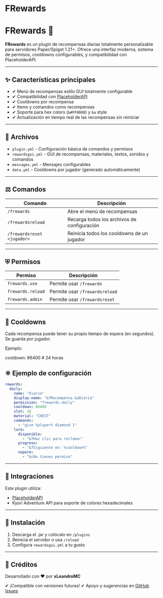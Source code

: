 # FRewards
# FRewards 🌟

**FRewards** es un plugin de recompensas diarias totalmente personalizable para servidores Paper/Spigot 1.21+. Ofrece una interfaz moderna, sistema de permisos, cooldowns configurables, y compatibilidad con PlaceholderAPI.

---

## ✨ Características principales

* ✔ Menú de recompensas estilo GUI totalmente configurable
* ✔ Compatibilidad con [PlaceholderAPI](https://www.spigotmc.org/resources/placeholderapi.6245/)
* ✔ Cooldowns por recompensa
* ✔ Items y comandos como recompensas
* ✔ Soporte para hex colors (`&#FF0000`) y `&a` style
* ✔ Actualización en tiempo real de las recompensas sin reiniciar

---

## 📂 Archivos

* `plugin.yml` - Configuración básica de comandos y permisos
* `rewardsgui.yml` - GUI de recompensas, materiales, textos, sonidos y comandos
* `messages.yml` - Mensajes configurables
* `data.yml` - Cooldowns por jugador (generado automáticamente)

---

## ⚖ Comandos

| Comando                    | Descripción                                 |
| -------------------------- | ------------------------------------------- |
| `/frewards`                | Abre el menú de recompensas                 |
| `/frewardsreload`          | Recarga todos los archivos de configuración |
| `/frewardsreset <jugador>` | Reinicia todos los cooldowns de un jugador  |

---

## ⛨ Permisos

| Permiso           | Descripción                    |
| ----------------- | ------------------------------ |
| `frewards.use`    | Permite usar `/frewards`       |
| `frewards.reload` | Permite usar `/frewardsreload` |
| `frewards.admin`  | Permite usar `/frewardsreset`  |

---

## 🔄 Cooldowns

Cada recompensa puede tener su propio tiempo de espera (en segundos). Se guarda por jugador.

Ejemplo:

cooldown: 86400 # 24 horas

## ⚛ Ejemplo de configuración

```yaml
rewards:
  daily:
    name: "Diaria"
    display-name: "&fRecompensa &aDiaria"
    permission: "frewards.daily"
    cooldown: 86400
    slot: 10
    material: "CHEST"
    commands:
      - "give %player% diamond 1"
    lore:
      disponible:
        - "&7Haz clic para reclamar"
      progreso:
        - "&7Siguiente en: %cooldown%"
      noperm:
        - "&cNo tienes permiso"
```

---

## 🧪 Integraciones

Este plugin utiliza:

* [PlaceholderAPI](https://www.spigotmc.org/resources/placeholderapi.6245/)
* Kyori Adventure API para soporte de colores hexadecimales

---

## 🚀 Instalación

1. Descarga el .jar y colócalo en `/plugins`
2. Reinicia el servidor o usa `/reload`
3. Configura `rewardsgui.yml` a tu gusto

---

## 🎨 Créditos

Desarrollado con ❤ por **xLeandroMC**

✔ ¡Compatible con versiones futuras!
✔ Apoyo y sugerencias en [GitHub Issues](https://github.com/xLeandroMC/FRewards/issues)

